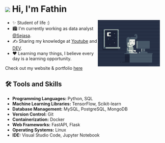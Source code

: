 <h1 class="flex"><img src="https://tva1.sinaimg.cn/large/e6c9d24egy1h1571l0uucg205k05egri.gif" width="32" />&nbsp;Hi, I'm Fathin</h1>

<!--image-->
<div>
  <img align="right" width="40%" src="https://github.com/fathinafiff/fathinafiff/blob/main/night-animation.gif">
</div>

- ✨ Student of life :)
- 🏙  I'm currently working as data analyst [@Sejasa](https://sejasa.com).
- ✍ Sharing my knowledge at [Youtube](https://www.youtube.com/@tinapyp) and [DEV](https://dev.to/tinapyp).
- ❤ Learning many things, I believe every day is a learning opportunity.

Check out my website & portfolio [here](http://tinapyp.com)

## 🛠️ Tools and Skills
- **Programming Languages:** Python, SQL
- **Machine Learning Libraries:** TensorFlow, Scikit-learn
- **Database Management:** MySQL, PostgreSQL, MongoDB
- **Version Control:** Git
- **Containerization:** Docker
- **Web Frameworks:** FastAPI, Flask
- **Operating Systems:** Linux
- **IDE:** Visual Studio Code, Jupyter Notebook
